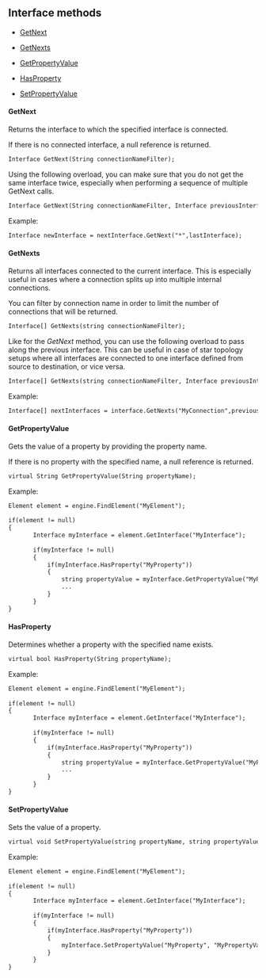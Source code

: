 ## Interface methods

- [GetNext](#getnext)

- [GetNexts](#getnexts)

- [GetPropertyValue](#getpropertyvalue)

- [HasProperty](#hasproperty)

- [SetPropertyValue](#setpropertyvalue)

#### GetNext

Returns the interface to which the specified interface is connected.

If there is no connected interface, a null reference is returned.

```txt
Interface GetNext(String connectionNameFilter);
```

Using the following overload, you can make sure that you do not get the same interface twice, especially when performing a sequence of multiple GetNext calls.

```txt
Interface GetNext(String connectionNameFilter, Interface previousInterface);
```

Example:

```txt
Interface newInterface = nextInterface.GetNext("*",lastInterface);
```

#### GetNexts

Returns all interfaces connected to the current interface. This is especially useful in cases where a connection splits up into multiple internal connections.

You can filter by connection name in order to limit the number of connections that will be returned.

```txt
Interface[] GetNexts(string connectionNameFilter);
```

Like for the *GetNext* method, you can use the following overload to pass along the previous interface. This can be useful in case of star topology setups where all interfaces are connected to one interface defined from source to destination, or vice versa.

```txt
Interface[] GetNexts(string connectionNameFilter, Interface previousInterface);
```

Example:

```txt
Interface[] nextInterfaces = interface.GetNexts("MyConnection",previousInterface);
```

#### GetPropertyValue

Gets the value of a property by providing the property name.

If there is no property with the specified name, a null reference is returned.

```txt
virtual String GetPropertyValue(String propertyName);
```

Example:

```txt
Element element = engine.FindElement("MyElement");                               
                                                                                 
if(element != null)                                                              
{                                                                                
       Interface myInterface = element.GetInterface("MyInterface");              
                                                                                 
       if(myInterface != null)                                                   
       {                                                                         
           if(myInterface.HasProperty("MyProperty"))                             
           {                                                                     
               string propertyValue = myInterface.GetPropertyValue("MyProperty");
               ...                                                               
           }                                                                     
       }                                                                         
}                                                                                
```

#### HasProperty

Determines whether a property with the specified name exists.

```txt
virtual bool HasProperty(String propertyName);
```

Example:

```txt
Element element = engine.FindElement("MyElement");                               
                                                                                 
if(element != null)                                                              
{                                                                                
       Interface myInterface = element.GetInterface("MyInterface");              
                                                                                 
       if(myInterface != null)                                                   
       {                                                                         
           if(myInterface.HasProperty("MyProperty"))                             
           {                                                                     
               string propertyValue = myInterface.GetPropertyValue("MyProperty");
               ...                                                               
           }                                                                     
       }                                                                         
}                                                                                
```

#### SetPropertyValue

Sets the value of a property.

```txt
virtual void SetPropertyValue(string propertyName, string propertyValue);
```

Example:

```txt
Element element = engine.FindElement("MyElement");                                   
                                                                                     
if(element != null)                                                                  
{                                                                                    
       Interface myInterface = element.GetInterface("MyInterface");                  
                                                                                     
       if(myInterface != null)                                                       
       {                                                                             
           if(myInterface.HasProperty("MyProperty"))                                 
           {                                                                         
               myInterface.SetPropertyValue("MyProperty", "MyPropertyValue");        
           }                                                                         
       }                                                                             
}                                                                                    
```
